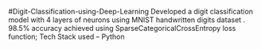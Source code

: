 #Digit-Classification-using-Deep-Learning
Developed a digit classification model with 4 layers of neurons using MNIST handwritten digits dataset . 98.5% accuracy achieved using SparseCategoricalCrossEntropy loss function; Tech Stack used – Python
